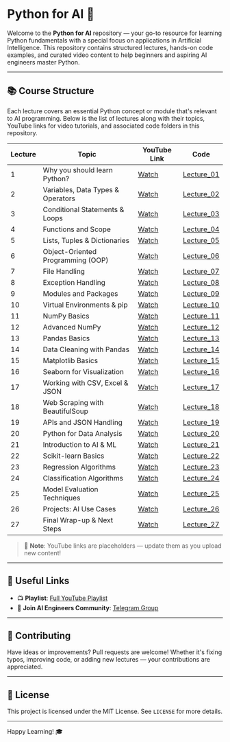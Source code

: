 # Python for AI 🚀

Welcome to the **Python for AI** repository — your go-to resource for learning Python fundamentals with a special focus on applications in Artificial Intelligence. This repository contains structured lectures, hands-on code examples, and curated video content to help beginners and aspiring AI engineers master Python.

---

## 📚 Course Structure

Each lecture covers an essential Python concept or module that's relevant to AI programming. Below is the list of lectures along with their topics, YouTube links for video tutorials, and associated code folders in this repository.

| Lecture | Topic | YouTube Link | Code |
|--------|-------|--------------|------|
| 1 | Why you should learn Python? | [Watch](https://youtu.be/CDf7i-CzHUI) | [Lecture_01](Lecture_01) |
| 2 | Variables, Data Types & Operators | [Watch](https://youtube.com/your-video-link) | [Lecture_02](Lecture_02) |
| 3 | Conditional Statements & Loops | [Watch](https://youtube.com/your-video-link) | [Lecture_03](Lecture_03) |
| 4 | Functions and Scope | [Watch](https://youtube.com/your-video-link) | [Lecture_04](Lecture_04) |
| 5 | Lists, Tuples & Dictionaries | [Watch](https://youtube.com/your-video-link) | [Lecture_05](Lecture_05) |
| 6 | Object-Oriented Programming (OOP) | [Watch](https://youtube.com/your-video-link) | [Lecture_06](Lecture_06) |
| 7 | File Handling | [Watch](https://youtube.com/your-video-link) | [Lecture_07](Lecture_07) |
| 8 | Exception Handling | [Watch](https://youtube.com/your-video-link) | [Lecture_08](Lecture_08) |
| 9 | Modules and Packages | [Watch](https://youtube.com/your-video-link) | [Lecture_09](Lecture_09) |
| 10 | Virtual Environments & pip | [Watch](https://youtube.com/your-video-link) | [Lecture_10](Lecture_10) |
| 11 | NumPy Basics | [Watch](https://youtube.com/your-video-link) | [Lecture_11](Lecture_11) |
| 12 | Advanced NumPy | [Watch](https://youtube.com/your-video-link) | [Lecture_12](Lecture_12) |
| 13 | Pandas Basics | [Watch](https://youtube.com/your-video-link) | [Lecture_13](Lecture_13) |
| 14 | Data Cleaning with Pandas | [Watch](https://youtube.com/your-video-link) | [Lecture_14](Lecture_14) |
| 15 | Matplotlib Basics | [Watch](https://youtube.com/your-video-link) | [Lecture_15](Lecture_15) |
| 16 | Seaborn for Visualization | [Watch](https://youtube.com/your-video-link) | [Lecture_16](Lecture_16) |
| 17 | Working with CSV, Excel & JSON | [Watch](https://youtube.com/your-video-link) | [Lecture_17](Lecture_17) |
| 18 | Web Scraping with BeautifulSoup | [Watch](https://youtube.com/your-video-link) | [Lecture_18](Lecture_18) |
| 19 | APIs and JSON Handling | [Watch](https://youtube.com/your-video-link) | [Lecture_19](Lecture_19) |
| 20 | Python for Data Analysis | [Watch](https://youtube.com/your-video-link) | [Lecture_20](Lecture_20) |
| 21 | Introduction to AI & ML | [Watch](https://youtube.com/your-video-link) | [Lecture_21](Lecture_21) |
| 22 | Scikit-learn Basics | [Watch](https://youtube.com/your-video-link) | [Lecture_22](Lecture_22) |
| 23 | Regression Algorithms | [Watch](https://youtube.com/your-video-link) | [Lecture_23](Lecture_23) |
| 24 | Classification Algorithms | [Watch](https://youtube.com/your-video-link) | [Lecture_24](Lecture_24) |
| 25 | Model Evaluation Techniques | [Watch](https://youtube.com/your-video-link) | [Lecture_25](Lecture_25) |
| 26 | Projects: AI Use Cases | [Watch](https://youtube.com/your-video-link) | [Lecture_26](Lecture_26) |
| 27 | Final Wrap-up & Next Steps | [Watch](https://youtube.com/your-video-link) | [Lecture_27](Lecture_27) |

> 📌 **Note**: YouTube links are placeholders — update them as you upload new content!

---

## 🔗 Useful Links

- 📺 **Playlist**: [Full YouTube Playlist](https://www.youtube.com/playlist?list=PLRXO6ANg6wvcgSTFrvG-D3rbjsvuTuAjn)
- 🧠 **Join AI Engineers Community**: [Telegram Group](https://t.me/AIEngineersClub)

---

## 🤝 Contributing

Have ideas or improvements? Pull requests are welcome! Whether it's fixing typos, improving code, or adding new lectures — your contributions are appreciated.

---

## 📜 License

This project is licensed under the MIT License. See `LICENSE` for more details.

---

Happy Learning! 🎓
